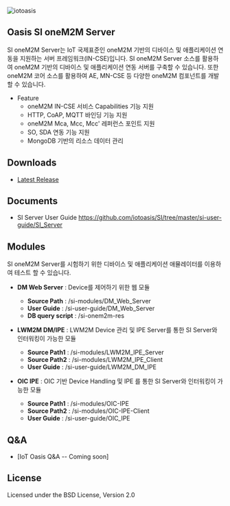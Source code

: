 ![iotoasis](https://github.com/iotoasis/SO/blob/master/logo_oasis_m.png)


## Oasis SI oneM2M Server

SI oneM2M Server는  IoT 국제표준인 oneM2M 기반의 디바이스 및 애플리케이션 연동을 지원하는 서버 프레임워크(IN-CSE)입니다. SI oneM2M Server 소스를 활용하여 oneM2M 기반의 디바이스 및 애플리케이션 연동 서버를 구축할 수 있습니다. 또한 oneM2M 코어 소스를 활용하여 AE, MN-CSE 등 다양한 oneM2M 컴포넌트를 개발할 수 있습니다.

 - Feature
   - oneM2M IN-CSE 서비스 Capabilities 기능 지원
   - HTTP, CoAP, MQTT 바인딩 기능 지원
   - oneM2M Mca, Mcc, Mcc' 레퍼런스 포인트 지원
   - SO, SDA 연동 기능 지원
   - MongoDB 기반의 리소스 데이터 관리


## Downloads
 - [Latest Release](https://github.com/iotoasis/SI/releases/)


## Documents
 - SI Server User Guide
     https://github.com/iotoasis/SI/tree/master/si-user-guide/SI_Server


## Modules
SI oneM2M Server를 시험하기 위한 디바이스 및 애플리케이션 애뮬레이터를 이용하여 테스트 할 수 있습니다.

- **DM Web Server** : Device를 제어하기 위한 웹 모듈
  - **Source Path** : /si-modules/DM_Web_Server
  - **User Guide** : /si-user-guide/DM_Web_Server
  - **DB query script** : /si-onem2m-res
  
- **LWM2M DM/IPE** : LWM2M Device 관리 및 IPE Server를 통한 SI Server와 인터워킹이 가능한 모듈
  - **Source Path1** : /si-modules/LWM2M_IPE_Server
  - **Source Path2** : /si-modules/LWM2M_IPE_Client
  - **User Guide** : /si-user-guide/LWM2M_DM_IPE
  
- **OIC IPE** : OIC 기반 Device Handling 및 IPE 를 통한 SI Server와 인터워킹이 가능한 모듈
  - **Source Path1** : /si-modules/OIC-IPE
  - **Source Path2** : /si-modules/OIC-IPE-Client
  - **User Guide** : /si-user-guide/OIC_IPE
  

## Q&A
 - [IoT Oasis Q&A -- Coming soon]


## License
Licensed under the BSD License, Version 2.0

